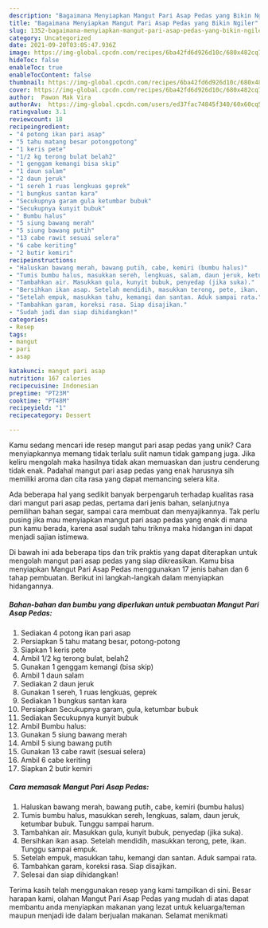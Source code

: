 ```yaml
---
description: "Bagaimana Menyiapkan Mangut Pari Asap Pedas yang Bikin Ngiler"
title: "Bagaimana Menyiapkan Mangut Pari Asap Pedas yang Bikin Ngiler"
slug: 1352-bagaimana-menyiapkan-mangut-pari-asap-pedas-yang-bikin-ngiler
category: Uncategorized
date: 2021-09-20T03:05:47.936Z
image: https://img-global.cpcdn.com/recipes/6ba42fd6d926d10c/680x482cq70/mangut-pari-asap-pedas-foto-resep-utama.jpg
hideToc: false
enableToc: true
enableTocContent: false
thumbnail: https://img-global.cpcdn.com/recipes/6ba42fd6d926d10c/680x482cq70/mangut-pari-asap-pedas-foto-resep-utama.jpg
cover: https://img-global.cpcdn.com/recipes/6ba42fd6d926d10c/680x482cq70/mangut-pari-asap-pedas-foto-resep-utama.jpg
author:  Pawon Mak Vira
authorAv:  https://img-global.cpcdn.com/users/ed37fac74845f340/60x60cq50/avatar.jpg
ratingvalue: 3.1
reviewcount: 18
recipeingredient:
- "4 potong ikan pari asap"
- "5 tahu matang besar potongpotong"
- "1 keris pete"
- "1/2 kg terong bulat belah2"
- "1 genggam kemangi bisa skip"
- "1 daun salam"
- "2 daun jeruk"
- "1 sereh 1 ruas lengkuas geprek"
- "1 bungkus santan kara"
- "Secukupnya garam gula ketumbar bubuk"
- "Secukupnya kunyit bubuk"
- " Bumbu halus"
- "5 siung bawang merah"
- "5 siung bawang putih"
- "13 cabe rawit sesuai selera"
- "6 cabe keriting"
- "2 butir kemiri"
recipeinstructions:
- "Haluskan bawang merah, bawang putih, cabe, kemiri (bumbu halus)"
- "Tumis bumbu halus, masukkan sereh, lengkuas, salam, daun jeruk, ketumbar bubuk. Tunggu sampai harum."
- "Tambahkan air. Masukkan gula, kunyit bubuk, penyedap (jika suka)."
- "Bersihkan ikan asap. Setelah mendidih, masukkan terong, pete, ikan. Tunggu sampai empuk."
- "Setelah empuk, masukkan tahu, kemangi dan santan. Aduk sampai rata."
- "Tambahkan garam, koreksi rasa. Siap disajikan."
- "Sudah jadi dan siap dihidangkan!"
categories:
- Resep
tags:
- mangut
- pari
- asap

katakunci: mangut pari asap 
nutrition: 167 calories
recipecuisine: Indonesian
preptime: "PT23M"
cooktime: "PT48M"
recipeyield: "1"
recipecategory: Dessert

---
```



Kamu sedang mencari ide resep mangut pari asap pedas yang unik? Cara menyiapkannya memang tidak terlalu sulit namun tidak gampang juga. Jika keliru mengolah maka hasilnya tidak akan memuaskan dan justru cenderung tidak enak. Padahal mangut pari asap pedas yang enak harusnya sih memiliki aroma dan cita rasa yang dapat memancing selera kita.


Ada beberapa hal yang sedikit banyak berpengaruh terhadap kualitas rasa dari mangut pari asap pedas, pertama dari jenis bahan, selanjutnya pemilihan bahan segar, sampai cara membuat dan menyajikannya. Tak perlu pusing jika mau menyiapkan mangut pari asap pedas yang enak di mana pun kamu berada, karena asal sudah tahu triknya maka hidangan ini dapat menjadi sajian istimewa.




Di bawah ini ada beberapa tips dan trik praktis yang dapat diterapkan untuk mengolah mangut pari asap pedas yang siap dikreasikan. Kamu bisa menyiapkan Mangut Pari Asap Pedas menggunakan 17 jenis bahan dan 6 tahap pembuatan. Berikut ini langkah-langkah dalam menyiapkan hidangannya.

<!--inarticleads1-->

##### Bahan-bahan dan bumbu yang diperlukan untuk pembuatan Mangut Pari Asap Pedas:

1. Sediakan 4 potong ikan pari asap
1. Persiapkan 5 tahu matang besar, potong-potong
1. Siapkan 1 keris pete
1. Ambil 1/2 kg terong bulat, belah2
1. Gunakan 1 genggam kemangi (bisa skip)
1. Ambil 1 daun salam
1. Sediakan 2 daun jeruk
1. Gunakan 1 sereh, 1 ruas lengkuas, geprek
1. Sediakan 1 bungkus santan kara
1. Persiapkan Secukupnya garam, gula, ketumbar bubuk
1. Sediakan Secukupnya kunyit bubuk
1. Ambil  Bumbu halus:
1. Gunakan 5 siung bawang merah
1. Ambil 5 siung bawang putih
1. Gunakan 13 cabe rawit (sesuai selera)
1. Ambil 6 cabe keriting
1. Siapkan 2 butir kemiri




<!--inarticleads2-->

##### Cara memasak Mangut Pari Asap Pedas:

1. Haluskan bawang merah, bawang putih, cabe, kemiri (bumbu halus)
1. Tumis bumbu halus, masukkan sereh, lengkuas, salam, daun jeruk, ketumbar bubuk. Tunggu sampai harum.
1. Tambahkan air. Masukkan gula, kunyit bubuk, penyedap (jika suka).
1. Bersihkan ikan asap. Setelah mendidih, masukkan terong, pete, ikan. Tunggu sampai empuk.
1. Setelah empuk, masukkan tahu, kemangi dan santan. Aduk sampai rata.
1. Tambahkan garam, koreksi rasa. Siap disajikan.
1. Selesai dan siap dihidangkan!



Terima kasih telah menggunakan resep yang kami tampilkan di sini. Besar harapan kami, olahan Mangut Pari Asap Pedas yang mudah di atas dapat membantu anda menyiapkan makanan yang lezat untuk keluarga/teman maupun menjadi ide dalam berjualan makanan. Selamat menikmati
